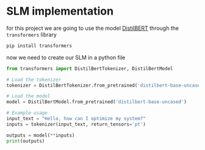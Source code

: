 # SLM implementation

for this project we are going to use the model [DistilBERT](https://huggingface.co/docs/transformers/model_doc/distilbert) through the `transformers` library
```bash
pip install transformers
```
now we need to create our SLM in a python file
```python
from transformers import DistilBertTokenizer, DistilBertModel

# Load the tokenizer
tokenizer = DistilBertTokenizer.from_pretrained('distilbert-base-uncased')

# Load the model
model = DistilBertModel.from_pretrained('distilbert-base-uncased')

# Example usage
input_text = "Hello, how can I optimize my system?"
inputs = tokenizer(input_text, return_tensors='pt')

outputs = model(**inputs)
print(outputs)
```
